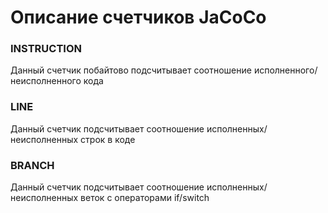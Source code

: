 # Описание счетчиков JaCoCo

### INSTRUCTION
Данный счетчик побайтово подсчитывает соотношение исполненного/неисполненного кода

### LINE 
Данный счетчик подсчитывает соотношение исполненных/неисполненных строк в коде

### BRANCH
Данный счетчик подсчитывает соотношение исполненных/неисполненных веток с операторами if/switch

